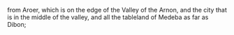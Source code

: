 from Aroer, which is on the edge of the Valley of the Arnon, and the city that is in the middle of the valley, and all the tableland of Medeba as far as Dibon;
